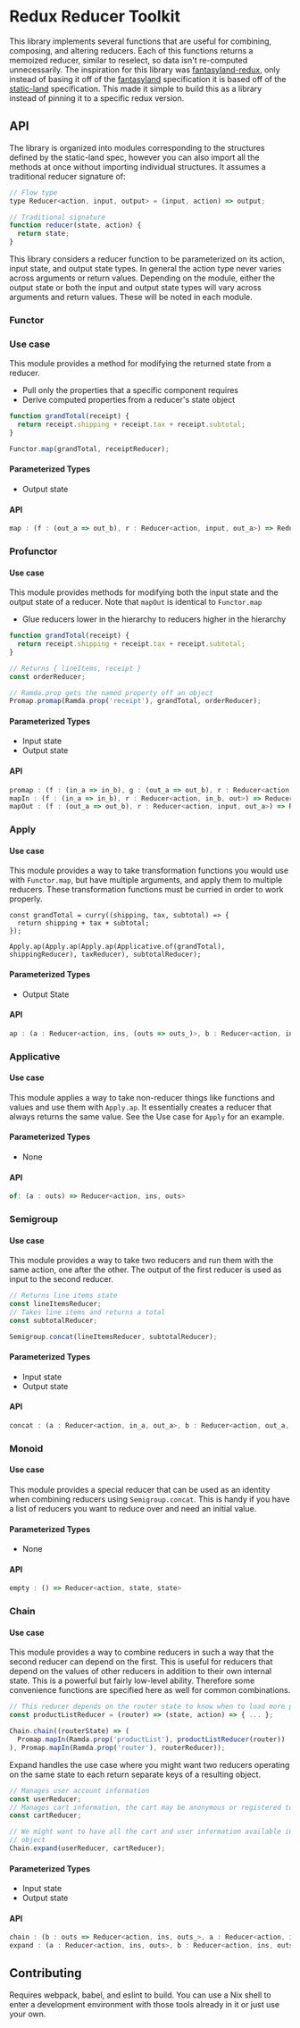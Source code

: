 # Redux Reducer Toolkit

This library implements several functions that are useful for combining,
composing, and altering reducers. Each of this functions returns a memoized
reducer, similar to reselect, so data isn't re-computed unnecessarily. The
inspiration for this library was
[fantasyland-redux](https://github.com/philipnilsson/fantasyland-redux), only
instead of basing it off of the
[fantasyland](https://github.com/fantasyland/fantasy-land) specification it is
based off of the [static-land](https://github.com/rpominov/static-land)
specification. This made it simple to build this as a library instead of pinning
it to a specific redux version.

## API

The library is organized into modules corresponding to the structures defined by
the static-land spec, however you can also import all the methods at once
without importing individual structures. It assumes a traditional reducer
signature of:

```javascript
// Flow type
type Reducer<action, input, output> = (input, action) => output;

// Traditional signature
function reducer(state, action) {
  return state;
}
```

This library considers a reducer function to be parameterized on its action,
input state, and output state types. In general the action type never varies
across arguments or return values. Depending on the module, either the output
state or both the input and output state types will vary across arguments and
return values. These will be noted in each module.

### Functor

### Use case

This module provides a method for modifying the returned state from a reducer.

* Pull only the properties that a specific component requires
* Derive computed properties from a reducer's state object

```javascript
function grandTotal(receipt) {
  return receipt.shipping + receipt.tax + receipt.subtotal;
}

Functor.map(grandTotal, receiptReducer);
```

#### Parameterized Types

* Output state

#### API

```javascript
map : (f : (out_a => out_b), r : Reducer<action, input, out_a>) => Reducer<action, input, out_b>)
```

### Profunctor

#### Use case

This module provides methods for modifying both the input state and the output
state of a reducer. Note that `mapOut` is identical to `Functor.map`

* Glue reducers lower in the hierarchy to reducers higher in the hierarchy

```javascript
function grandTotal(receipt) {
  return receipt.shipping + receipt.tax + receipt.subtotal;
}

// Returns { lineItems, receipt }
const orderReducer;

// Ramda.prop gets the named property off an object
Promap.promap(Ramda.prop('receipt'), grandTotal, orderReducer);
```

#### Parameterized Types

* Input state
* Output state

#### API

```javascript
promap : (f : (in_a => in_b), g : (out_a => out_b), r : Reducer<action, in_b, out_a>) => Reducer<action, in_a, out_b>
mapIn : (f : (in_a => in_b), r : Reducer<action, in_b, out>) => Reducer<action, in_a, out>
mapOut : (f : (out_a => out_b), r : Reducer<action, input, out_a>) => Reducer<action, input, out_b>)
```

### Apply

#### Use case

This module provides a way to take transformation functions you would use with
`Functor.map`, but have multiple arguments, and apply them to multiple reducers.
These transformation functions must be curried in order to work properly.

```
const grandTotal = curry((shipping, tax, subtotal) => {
  return shipping + tax + subtotal;
});

Apply.ap(Apply.ap(Apply.ap(Applicative.of(grandTotal), shippingReducer), taxReducer), subtotalReducer);
```

#### Parameterized Types

* Output State

#### API

```javascript
ap : (a : Reducer<action, ins, (outs => outs_)>, b : Reducer<action, ins, outs>) => Reducer<action, ins, outs_>
```

### Applicative

#### Use case

This module applies a way to take non-reducer things like functions and values
and use them with `Apply.ap`. It essentially creates a reducer that always
returns the same value. See the Use case for `Apply` for an example.

#### Parameterized Types

* None

#### API

```javascript
of: (a : outs) => Reducer<action, ins, outs>
```

### Semigroup

#### Use case

This module provides a way to take two reducers and run them with the same
action, one after the other. The output of the first reducer is used as input to
the second reducer.

```javascript
// Returns line items state
const lineItemsReducer;
// Takes line items and returns a total
const subtotalReducer;

Semigroup.concat(lineItemsReducer, subtotalReducer);
```

#### Parameterized Types

* Input state
* Output state

#### API

```javascript
concat : (a : Reducer<action, in_a, out_a>, b : Reducer<action, out_a, out_b>) => Reducer<action, in_a, out_b>
```

### Monoid

#### Use case

This module provides a special reducer that can be used as an identity when
combining reducers using `Semigroup.concat`. This is handy if you have a list of
reducers you want to reduce over and need an initial value.

#### Parameterized Types

* None

#### API

```javascript
empty : () => Reducer<action, state, state>
```

### Chain

#### Use case

This module provides a way to combine reducers in such a way that the second
reducer can depend on the first. This is useful for reducers that depend on the
values of other reducers in addition to their own internal state. This is a
powerful but fairly low-level ability. Therefore some convenience functions are
specified here as well for common combinations.

```javascript
// This reducer depends on the router state to know when to load more products
const productListReducer = (router) => (state, action) => { ... };

Chain.chain((routerState) => (
  Promap.mapIn(Ramda.prop('productList'), productListReducer(router))
), Promap.mapIn(Ramda.prop('router'), routerReducer));
```

Expand handles the use case where you might want two reducers operating on the
same state to each return separate keys of a resulting object.

```javascript
// Manages user account information
const userReducer;
// Manages cart information, the cart may be anonymous or registered to a user.
const cartReducer;

// We might want to have all the cart and user information available in the same
// object
Chain.expand(userReducer, cartReducer);
```

#### Parameterized Types

* Input state
* Output state

#### API

```javascript
chain : (b : outs => Reducer<action, ins, outs_>, a : Reducer<action, ins, outs>) => Reducer<action, ins, outs_>
expand : (a : Reducer<action, ins, outs>, b : Reducer<action, ins, outs_>) => Reducer<action, ins, outs & outs_>
```

## Contributing

Requires webpack, babel, and eslint to build. You can use a Nix shell to enter a
development environment with those tools already in it or just use your own.
